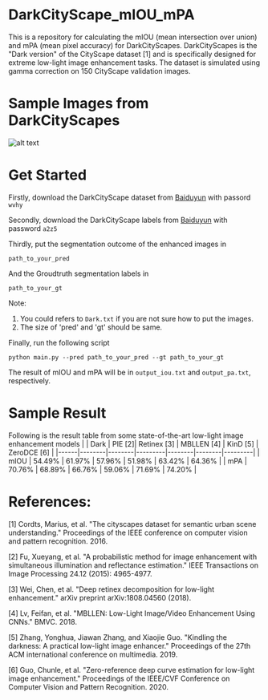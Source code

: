 # DarkCityScape_mIOU_mPA
This is a repository for calculating the mIOU (mean intersection over union) and mPA (mean pixel accuracy) for DarkCityScapes. DarkCityScapes is the "Dark version" of the CityScape dataset [1] and is specifically designed for extreme low-light image enhancement tasks. 
The dataset is simulated using gamma correction on 150 CityScape validation images. 

# Sample Images from DarkCityScapes
![alt text](image.jpg)

# Get Started
Firstly, download the DarkCityScape dataset from [Baiduyun](https://pan.baidu.com/s/1--xG3uNuH_9rKzcHpQKqgQ) with passord `wvhy`

Secondly, download the DarkCityScape labels from [Baiduyun](https://pan.baidu.com/s/1SlNCx7SknnQ_NUD57e0Q4w) with password `a2z5`

Thirdly, put the segmentation outcome of the enhanced images in

`path_to_your_pred`

And the Groudtruth segmentation labels in 

`path_to_your_gt`

Note: 
1. You could refers to `Dark.txt` if you are not sure how to put the images.
2. The size of 'pred' and 'gt' should be same. 

Finally, run the following script 

`python main.py --pred path_to_your_pred --gt path_to_your_gt`

The result of mIOU and mPA will be in `output_iou.txt` and `output_pa.txt`, respectively.


# Sample Result
Following is the result table from some state-of-the-art low-light image enhancement models
|      | Dark   | PIE [2]| Retinex [3] | MBLLEN [4] | KinD [5]   | ZeroDCE [6] |
|------|--------|--------|---------|--------|--------|---------|
| mIOU | 54.49% | 61.97% | 57.96%  | 51.98% | 63.42% | 64.36%  |
| mPA  | 70.76% | 68.89% | 66.76%  | 59.06% | 71.69% | 74.20%  |

# References:
[1] Cordts, Marius, et al. "The cityscapes dataset for semantic urban scene understanding." Proceedings of the IEEE conference on computer vision and pattern recognition. 2016.

[2] Fu, Xueyang, et al. "A probabilistic method for image enhancement with simultaneous illumination and reflectance estimation." IEEE Transactions on Image Processing 24.12 (2015): 4965-4977.

[3] Wei, Chen, et al. "Deep retinex decomposition for low-light enhancement." arXiv preprint arXiv:1808.04560 (2018).

[4] Lv, Feifan, et al. "MBLLEN: Low-Light Image/Video Enhancement Using CNNs." BMVC. 2018.

[5] Zhang, Yonghua, Jiawan Zhang, and Xiaojie Guo. "Kindling the darkness: A practical low-light image enhancer." Proceedings of the 27th ACM international conference on multimedia. 2019.

[6] Guo, Chunle, et al. "Zero-reference deep curve estimation for low-light image enhancement." Proceedings of the IEEE/CVF Conference on Computer Vision and Pattern Recognition. 2020.


